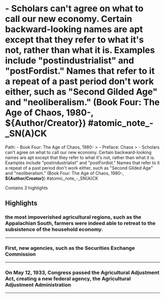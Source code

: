 # - Scholars can't agree on what to call our new economy. Certain backward-looking names are apt except that they refer to what it's not, rather than what it is. Examples include "postindustrialist" and "postFordist." Names that refer to it a repeat of a past period don't work either, such as "Second Gilded Age" and "neoliberalism." (Book Four: The Age of Chaos, 1980-, __${Author/Creator}__) #atomic_note_-_SN(A)CK

Path: - Book Four: The Age of Chaos, 1980- > - Preface: Chaos > - Scholars can't agree on what to call our new economy. Certain backward-looking names are apt except that they refer to what it's not, rather than what it is. Examples include "postindustrialist" and "postFordist." Names that refer to it a repeat of a past period don't work either, such as "Second Gilded Age" and "neoliberalism." (Book Four: The Age of Chaos, 1980-, __${Author/Creator}__) #atomic_note_-_SN(A)CK

Contains 3 highlights

## Highlights

### the most impoverished agricultural regions, such as the Appalachian South, farmers were indeed able to retreat to the subsistence of the household economy.  
---

### First, new agencies, such as the Securities Exchange Commission  
---

### On May 12, 1933, Congress passed the Agricultural Adjustment Act, creating a new federal agency, the Agricultural Adjustment Administration  
---

